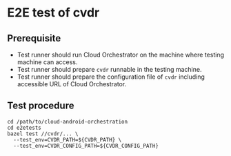 # E2E test of cvdr

## Prerequisite

- Test runner should run Cloud Orchestrator on the machine where testing machine
can access.
- Test runner should prepare `cvdr` runnable in the testing machine.
- Test runner should prepare the configuration file of `cvdr` including
accessible URL of Cloud Orchestrator.

## Test procedure

```
cd /path/to/cloud-android-orchestration
cd e2etests
bazel test //cvdr/... \
  --test_env=CVDR_PATH=${CVDR_PATH} \
  --test_env=CVDR_CONFIG_PATH=${CVDR_CONFIG_PATH}
```
